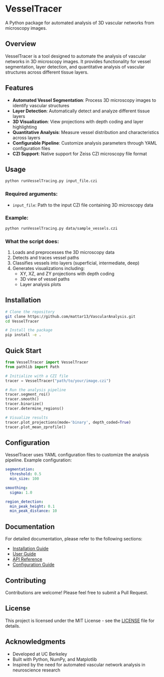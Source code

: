 # VesselTracer

A Python package for automated analysis of 3D vascular networks from microscopy images.

## Overview

VesselTracer is a tool designed to automate the analysis of vascular networks in 3D microscopy images. It provides functionality for vessel segmentation, layer detection, and quantitative analysis of vascular structures across different tissue layers.

## Features

- **Automated Vessel Segmentation**: Process 3D microscopy images to identify vascular structures
- **Layer Detection**: Automatically detect and analyze different tissue layers
- **3D Visualization**: View projections with depth coding and layer highlighting
- **Quantitative Analysis**: Measure vessel distribution and characteristics across layers
- **Configurable Pipeline**: Customize analysis parameters through YAML configuration files
- **CZI Support**: Native support for Zeiss CZI microscopy file format

## Usage

```bash
python runVesselTracing.py input_file.czi
```

### Required arguments:
- `input_file`: Path to the input CZI file containing 3D microscopy data

### Example:
```bash
python runVesselTracing.py data/sample_vessels.czi
```

### What the script does:
1. Loads and preprocesses the 3D microscopy data
2. Detects and traces vessel paths
3. Classifies vessels into layers (superficial, intermediate, deep)
4. Generates visualizations including:
   - XY, XZ, and ZY projections with depth coding
   - 3D view of vessel paths
   - Layer analysis plots

## Installation

```bash
# Clone the repository
git clone https://github.com/mattar13/VascularAnalysis.git
cd VesselTracer

# Install the package
pip install -e .
```

## Quick Start

```python
from VesselTracer import VesselTracer
from pathlib import Path

# Initialize with a CZI file
tracer = VesselTracer("path/to/your/image.czi")

# Run the analysis pipeline
tracer.segment_roi()
tracer.smooth()
tracer.binarize()
tracer.determine_regions()

# Visualize results
tracer.plot_projections(mode='binary', depth_coded=True)
tracer.plot_mean_zprofile()
```

## Configuration

VesselTracer uses YAML configuration files to customize the analysis pipeline. Example configuration:

```yaml
segmentation:
  threshold: 0.5
  min_size: 100

smoothing:
  sigma: 1.0

region_detection:
  min_peak_height: 0.1
  min_peak_distance: 10
```

## Documentation

For detailed documentation, please refer to the following sections:

- [Installation Guide](docs/installation.md)
- [User Guide](docs/user_guide.md)
- [API Reference](docs/api_reference.md)
- [Configuration Guide](docs/configuration.md)

## Contributing

Contributions are welcome! Please feel free to submit a Pull Request.

## License

This project is licensed under the MIT License - see the [LICENSE](license.txt) file for details.

## Acknowledgments

- Developed at UC Berkeley
- Built with Python, NumPy, and Matplotlib
- Inspired by the need for automated vascular network analysis in neuroscience research
